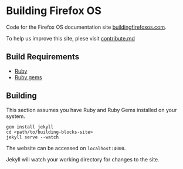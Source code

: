 Building Firefox OS
===================

Code for the Firefox OS documentation site [buildingfirefoxos.com](http://buildingfirefoxos.com/).

To help us improve this site, plese visit [contribute.md](https://github.com/buildingfirefoxos/site/blob/gh-pages/contribute.md)

Build Requirements
------------------

* [Ruby](https://www.ruby-lang.org/)
* [Ruby gems](https://rubygems.org/)

Building
--------

This section assumes you have Ruby and Ruby Gems installed on your system.

    gem install jekyll
    cd <path/to/building-blocks-site>
    jekyll serve --watch

The website can be accessed on `localhost:4000`.

Jekyll will watch your working directory for changes to the site.
